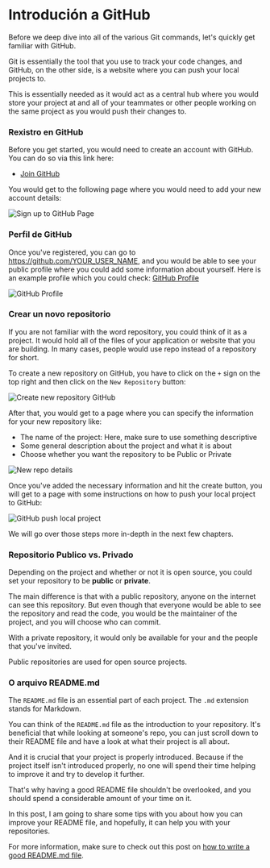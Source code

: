 # Introdución a GitHub

Before we deep dive into all of the various Git commands, let's quickly get familiar with GitHub.

Git is essentially the tool that you use to track your code changes, and GitHub, on the other side, is a website where you can push your local projects to.

This is essentially needed as it would act as a central hub where you would store your project at and all of your teammates or other people working on the same project as you would push their changes to.

### Rexistro en GitHub

Before you get started, you would need to create an account with GitHub. You can do so via this link here:

- [Join GitHub](https://github.com/join)

You would get to the following page where you would need to add your new account details:

![Sign up to GitHub Page](https://imgur.com/iebnKjZ.png)

### Perfil de GitHub

Once you've registered, you can go to https://github.com/YOUR_USER_NAME, and you would be able to see your public profile where you could add some information about yourself. Here is an example profile which you could check: [GitHub Profile](https://github.com/bobbyiliev)

![GitHub Profile](https://imgur.com/rZgIaOy.png)

### Crear un novo repositorio

If you are not familiar with the word repository, you could think of it as a project. It would hold all of the files of your application or website that you are building. In many cases, people would use repo instead of a repository for short.

To create a new repository on GitHub, you have to click on the `+` sign on the top right and then click on the `New Repository` button:

![Create new repository GitHub](https://imgur.com/HAANHiz.png)

After that, you would get to a page where you can specify the information for your new repository like:

- The name of the project: Here, make sure to use something descriptive
- Some general description about the project and what it is about
- Choose whether you want the repository to be Public or Private

![New repo details](https://imgur.com/T0UKCES.png)

Once you've added the necessary information and hit the create button, you will get to a page with some instructions on how to push your local project to GitHub:

![GitHub push local project](https://imgur.com/HXRQvMu.png)

We will go over those steps more in-depth in the next few chapters.

### Repositorio Publico vs. Privado

Depending on the project and whether or not it is open source, you could set your repository to be **public** or **private**.

The main difference is that with a public repository, anyone on the internet can see this repository. But even though that everyone would be able to see the repository and read the code, you would be the maintainer of the project, and you will choose who can commit.

With a private repository, it would only be available for your and the people that you've invited.

Public repositories are used for open source projects.

### O arquivo README.md

The `README.md` file is an essential part of each project. The `.md` extension stands for Markdown.

You can think of the `README.md` file as the introduction to your repository. It's beneficial that while looking at someone's repo, you can just scroll down to their README file and have a look at what their project is all about.

And it is crucial that your project is properly introduced. Because if the project itself isn't introduced properly, no one will spend their time helping to improve it and try to develop it further.

That's why having a good README file shouldn't be overlooked, and you should spend a considerable amount of your time on it.

In this post, I am going to share some tips with you about how you can improve your README file, and hopefully, it can help you with your repositories.

For more information, make sure to check out this post on [how to write a good README.md file](https://devdojo.com/bobbyiliev/quick-tips-for-writing-a-good-readme-file).
